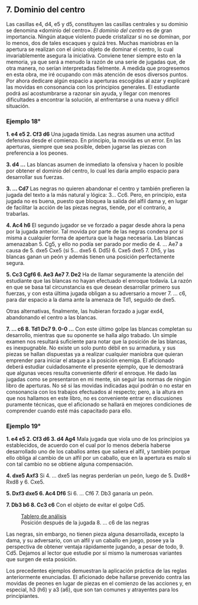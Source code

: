 ## 7. Dominio del centro

Las casillas e4, d4, e5 y d5, constituyen las casillas centrales y su dominio se
denomina «dominio del centro». *El dominio del centro* es de gran importancia.
Ningún ataque violento puede cristalizar si no se dominan, por lo menos, dos de tales
escaques y quizá tres. Muchas maniobras en la apertura se realizan con el único
objeto de dominar el centro, lo cual invariablemente asegura la iniciativa. Conviene
tener siempre esto en la memoria, ya que será a menudo la razón de una serie de
jugadas que, de otra manera, no serían interpretadas fielmente. A medida que
progresemos en esta obra, me iré ocupando con más atención de esos diversos puntos.
Por ahora dedicare algún espacio a aperturas escogidas al azar y explicaré las
movidas en consonancia con los principios generales. El estudiante podrá así
acostumbrarse a razonar sin ayuda, y llegar con menores dificultades a encontrar la
solución, al enfrentarse a una nueva y difícil situación.

### Ejemplo 18°

**1. e4 e5 2. Cf3 d6**
Una jugada tímida. Las negras asumen una actitud defensiva desde el comienzo.
En principio, la movida es un error. En las aperturas, siempre que sea posible, deben
jugarse las piezas con preferencia a los peones.

**3. d4 …**
Las blancas asumen de inmediato la ofensiva y hacen lo posible por obtener el
dominio del centro, lo cual les daría amplio espacio para desarrollar sus fuerzas.

**3. … Cd7**
Las negras no quieren abandonar el centro y también prefieren la jugada del texto
a la más natural y lógica: 3… Cc6. Pero, en principio, esta jugada no es buena, puesto
que bloquea la salida del alfil dama y, en lugar de facilitar la acción de las piezas
negras, tiende, por el contrario, a trabarlas.

**4. Ac4 h6**
El segundo jugador se ve forzado a pagar desde ahora la pena por la jugada
anterior. Tal movida por parte de las negras condena por sí misma a cualquier forma
de apertura que la haga necesaria. Las blancas amenazaban 5. Cg5, y ello no podía
ser parado por medio de 4. … Ae7 a causa de 5. dxe5 Cxe5 (si 5… dxe5 6. Dd5) 6.
Cxe5 dxe5 7. Dh5, y las blancas ganan un peón y además tienen una posición
perfectamente segura.

**5. Cc3 Cgf6 6. Ae3 Ae7 7. De2**
Ha de llamar seguramente la atención del estudiante que las blancas no hayan
efectuado el enroque todavía. La razón en que se basa tal circunstancia es que desean
desarrollar primero sus fuerzas, y con esta última jugada obligan a su adversario a
mover 7. … c6, para dar espacio a la dama ante la amenaza de Td1, seguido de dxe5.

Otras alternativas, finalmente, las hubieran forzado a jugar exd4, abandonando el
centro a las blancas.

**7. … c6 8. Td1 Dc7 9. 0-0 …**
Con este último golpe las blancas completan su desarrollo, mientras que su
oponente se halla algo trabado. Un simple examen nos resultará suficiente para notar
que la posición de las blancas, es inexpugnable. No existe un solo punto débil en su
armadura, y sus piezas se hallan dispuestas ya a realizar cualquier maniobra que
quieran emprender para iniciar el ataque a la posición enemiga. El aficionado deberá
estudiar cuidadosamente el presente ejemplo, que le demostrará que algunas veces
resulta conveniente diferir el enroque. He dado las jugadas como se presentaron en
mi mente, sin seguir las normas de ningún libro de aperturas. No sé si las movidas
indicadas aquí podrán o no estar en consonancia con los trabajos efectuados al
respecto; pero, a la altura en que nos hallamos en este libro, no es conveniente entrar
en discusiones puramente técnicas, que el aficionado se hallará en mejores
condiciones de comprender cuando esté más capacitado para ello.

### Ejemplo 19°

**1. e4 e5 2. Cf3 d6 3. d4 Ag4**
Mala jugada que viola uno de los principios ya establecidos, de acuerdo con el
cual por lo menos debería haberse desarrollado uno de los caballos antes que saliera
el alfil, y también porque ello obliga al cambio de un alfil por un caballo, que en la
apertura es malo si con tal cambio no se obtiene alguna compensación.

**4. dxe5 Axf3**
Si 4. … dxe5 las negras perderían un peón, luego de 5. Dxd8+ Rxd8 y 6. Cxe5.

**5. Dxf3 dxe5 6. Ac4 Df6**
Si 6. … Cf6 7. Db3 ganaría un peón.

**7. Db3 b6 8. Cc3 c6**
Con el objeto de evitar el golpe Cd5.

<figure>
    <chess-board
        position="rn2kbnr/p4ppp/1pp2q2/4p3/2B1P3/1QN5/PPP2PPP/R1B1K2R w - - 0 1"
        orientation="white">
    </chess-board>
    <figcaption>
    <a href="https://lichess.org/analysis/rn2kbnr/p4ppp/1pp2q2/4p3/2B1P3/1QN5/PPP2PPP/R1B1K2R_w_-_-_0_1?color=white">Tablero de análisis</a>
    <br>
    Posición después de la jugada 8. … c6 de las negras
    </figcaption>
</figure>

Las negras, sin embargo, no tienen pieza alguna desarrollada, excepto la dama, y
su adversario, con un alfil y un caballo en juego, posee ya la perspectiva de obtener
ventaja rápidamente jugando, a pesar de todo, 9. Cd5. Dejamos al lector que estudie
por sí mismo la numerosas variantes que surgen de esta posición.

Los precedentes ejemplos demuestran la aplicación práctica de las reglas
anteriormente enunciadas. El aficionado debe hallarse prevenido contra las movidas
de peones en lugar de piezas en el comienzo de las acciones y, en especial, h3 (h6) y
a3 (a6), que son tan comunes y atrayentes para los principiantes.